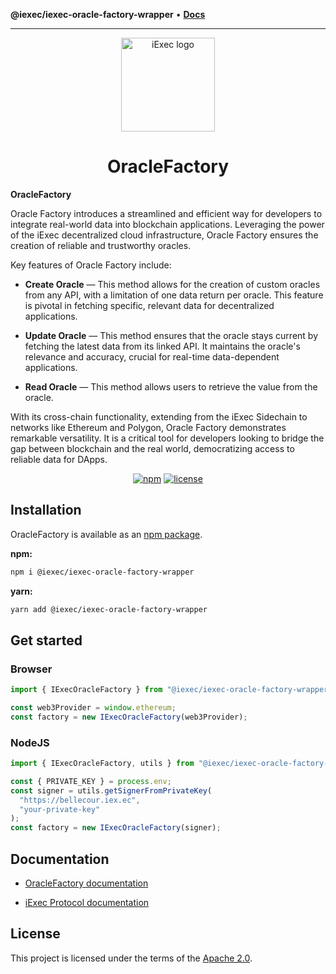 **@iexec/iexec-oracle-factory-wrapper** • [**Docs**](globals.md)

***

<p align="center">
  <a href="https://iex.ec/" rel="noopener" target="_blank"><img width="150" src="" alt="iExec logo"/></a>
</p>

<h1 align="center">OracleFactory</h1>

**OracleFactory**

Oracle Factory introduces a streamlined and efficient way for developers to integrate real-world data into blockchain applications. Leveraging the power of the iExec decentralized cloud infrastructure, Oracle Factory ensures the creation of reliable and trustworthy oracles.

Key features of Oracle Factory include:

- **Create Oracle** — This method allows for the creation of custom oracles from any API, with a limitation of one data return per oracle. This feature is pivotal in fetching specific, relevant data for decentralized applications.

- **Update Oracle** — This method ensures that the oracle stays current by fetching the latest data from its linked API. It maintains the oracle's relevance and accuracy, crucial for real-time data-dependent applications.

- **Read Oracle** — This method allows users to retrieve the value from the oracle.

With its cross-chain functionality, extending from the iExec Sidechain to networks like Ethereum and Polygon, Oracle Factory demonstrates remarkable versatility. It is a critical tool for developers looking to bridge the gap between blockchain and the real world, democratizing access to reliable data for DApps.

<div align="center">

[![npm](https://img.shields.io/npm/v/@iexec/iexec-oracle-factory-wrapper)](https://www.npmjs.com/package/@iexec/iexec-oracle-factory-wrapper) [![license](https://img.shields.io/badge/license-Apache%202-blue)](/LICENSE)

</div>

## Installation

OracleFactory is available as an [npm package](https://www.npmjs.com/package/@iexec/iexec-oracle-factory-wrapper).

**npm:**

```sh
npm i @iexec/iexec-oracle-factory-wrapper
```

**yarn:**

```sh
yarn add @iexec/iexec-oracle-factory-wrapper
```

## Get started

### Browser

```ts
import { IExecOracleFactory } from "@iexec/iexec-oracle-factory-wrapper";

const web3Provider = window.ethereum;
const factory = new IExecOracleFactory(web3Provider);
```

### NodeJS

```ts
import { IExecOracleFactory, utils } from "@iexec/iexec-oracle-factory-wrapper";

const { PRIVATE_KEY } = process.env;
const signer = utils.getSignerFromPrivateKey(
  "https://bellecour.iex.ec",
  "your-private-key"
);
const factory = new IExecOracleFactory(signer);
```

## Documentation

- [OracleFactory documentation](https://tools.docs.iex.ec/tools/oracle-factory)
<!-- - [OracleFactory technical design]() -->
- [iExec Protocol documentation](https://protocol.docs.iex.ec)

## License

This project is licensed under the terms of the
[Apache 2.0](/LICENSE).
